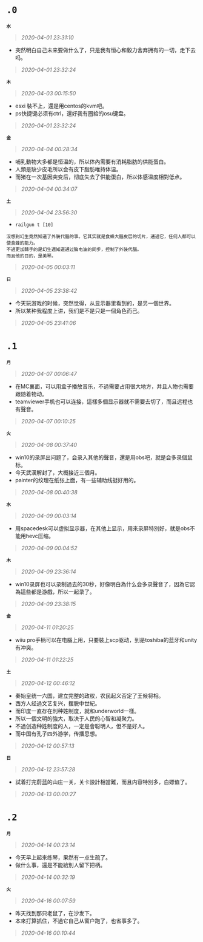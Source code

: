 **`.0`**
========
**`水`**
>*2020-04-01 23:31:10*
- 突然明白自己未来要做什么了，只是我有恒心和毅力舍弃拥有的一切，走下去吗。
>*2020-04-01 23:32:24*

**`木`**
>*2020-04-03 00:15:50*
- esxi 裝不上，還是用centos的kvm吧。
- ps快捷键必须有ctrl，還好我有圈給的osu键盘。
>*2020-04-01 23:32:24*

**`金`**
>*2020-04-04 00:28:34*
- 哺乳動物大多都是恒温的，所以体內需要有消耗脂肪的供能蛋白。
- 人類是缺少皮毛所以会有皮下脂肪唯持体温。
- 而猪在一次基因突变后，彻底失去了供能蛋白，所以体感温度相對低点。
>*2020-04-04 00:34:07*

**`土`**
>*2020-04-04 23:56:30*
- `railgun t [10]`
```
沒想到幻生竟然知道了外裝代腦的事。它其实就是食蜂大腦皮层的切片，通過它，任何人都可以使食蜂的能力。
不過更加棘手的是幻生還知道通过脑电波的同步，控制了外裝代腦。
而且他的目的，是美琴。
```
>*2020-04-05 00:03:11*

**`日`**
>*2020-04-05 23:38:42*
- 今天玩游戏的时候，突然觉得，从显示器里看到的，是另一個世界。
- 所以某种我程度上讲，我们是不是只是一個角色而己。
>*2020-04-05 23:41:06*

**`.1`**
========
**`月`**
>*2020-04-07 00:06:47*
- 在MC裏面，可以用盒子播放音乐，不過需要占用很大地方，并且人物也需要跟随着物动。
- teamviewer手机也可以连接，這樣多個显示器就不需要去切了，而且远程也有聲音。
>*2020-04-07 00:10:25*

**`火`**
>*2020-04-08 00:37:40*
- win10的录屏出问题了，会录入其他的聲音，還是用obs吧，就是会多录個鼠标。
- 今天武漢解封了，大概接近三個月。
- painter的纹理在纸张上面，有一些辅助线挺好用的。
>*2020-04-08 00:40:38*

**`水`**
>*2020-04-09 00:03:14*
- 用spacedesk可以虚拟显示器，在其他上显示，用來录屏特別好，就是obs不能用hevc压缩。
>*2020-04-09 00:04:52*

**`木`**
>*2020-04-09 23:36:14*
- win10录屏也可以录制過去的30秒，好像明白為什么会多录聲音了，因為它認為這些都是游戲，所以一起录了。
>*2020-04-09 23:38:15*

**`金`**
>*2020-04-11 01:20:25*
- wiiu pro手柄可以在电腦上用，只要裝上scp驱动，到是toshiba的蓝牙和unity有冲突。
>*2020-04-11 01:22:25*

**`土`**
>*2020-04-12 00:46:12*
- 秦始皇统一六国，建立完整的政权，农民起义否定了王候将相。
- 西方人经過文艺复兴，摆脱中世紀。
- 而印度一直存在則种姓制度，就和underworld一樣。
- 所以一個文明的強大，取决于人民的心智和凝聚力。
- 不過创造种姓制度的人，一定是會聪明人，但不是好人。
- 而中国有孔子四外游学，传播思想。
>*2020-04-12 00:57:13*

**`日`**
>*2020-04-12 23:57:28*
- 試着打完蔚蓝的山庄一关，关卡設計相當難，而且内容特別多，白嫖值了。
>*2020-04-13 00:00:27*

**`.2`**
========
**`月`**
>*2020-04-14 00:23:14*
- 今天早上起來练琴，果然有一点生疏了。
- 做什么事，還是不能給別人留下把柄。
>*2020-04-14 00:32:19*

**`火`**
>*2020-04-16 00:07:59*
- 昨天找到那只老鼠了，在沙发下。
- 本來打算抓住，不過它自己从窗户跑了，也省事多了。
>*2020-04-16 00:10:44*